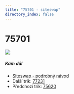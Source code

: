 ```yaml
---
title: "75701 - siteswap"
directory_index: false
---
```


# 75701

![](/animace/siteswap/75701.gif)

##### Kam dál

- [Siteswap - podrobný návod](/siteswap.html "Podrobné vysvětlení siteswapů..")
- Další trik: [77231](77231.html "Siteswap 77231")
- Předchozí trik: [75620](75620.html "Siteswap 75620")


